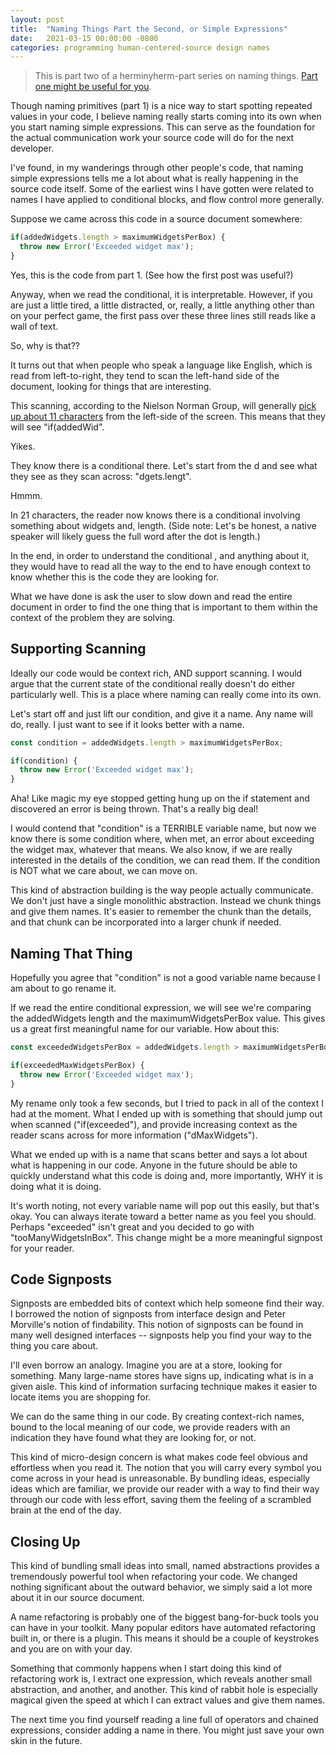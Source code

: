 ```yaml
---
layout: post
title:  "Naming Things Part the Second, or Simple Expressions"
date:   2021-03-15 00:00:00 -0800
categories: programming human-centered-source design names
---
```


>This is part two of a herminyherm-part series on naming things. [Part one might be useful for you](http://chrisstead.net/programming/human-centered-source/design/names/2021/02/22/naming-things-part-the-first-magic-primitives.html).

Though naming primitives (part 1) is a nice way to start spotting repeated values in your code, I believe naming really starts coming into its own when you start naming simple expressions. This can serve as the foundation for the actual communication work your source code will do for the next developer.

I've found, in my wanderings through other people's code, that naming simple expressions tells me a lot about what is really happening in the source code itself. Some of the earliest wins I have gotten were related to names I have applied to conditional blocks, and flow control more generally.

Suppose we came across this code in a source document somewhere:

```javascript
if(addedWidgets.length > maximumWidgetsPerBox) {
  throw new Error('Exceeded widget max');
}
```

Yes, this is the code from part 1. (See how the first post was useful?)

Anyway, when we read the conditional, it is interpretable. However, if you are just a little tired, a little distracted, or, really, a little anything other than on your perfect game, the first pass over these three lines still reads like a wall of text.

So, why is that??

It turns out that when people who speak a language like English, which is read from left-to-right, they tend to scan the left-hand side of the document, looking for things that are interesting.

This scanning, according to the Nielson Norman Group, will generally [pick up about 11 characters](https://www.nngroup.com/articles/first-2-words-a-signal-for-scanning/) from the left-side of the screen. This means that they will see "if(addedWid".

Yikes.

They know there is a conditional there. Let's start from the d and see what they see as they scan across: "dgets.lengt".

Hmmm.

In 21 characters, the reader now knows there is a conditional involving something about widgets and, length. (Side note: Let's be honest, a native speaker will likely guess the full word after the dot is length.)

In the end, in order to understand the conditional , and anything about it, they would have to read all the way to the end to have enough context to know whether this is the code they are looking for.

What we have done is ask the user to slow down and read the entire document in order to find the one thing that is important to them within the context of the problem they are solving.

## Supporting Scanning ##

Ideally our code would be context rich, AND support scanning. I would argue that the current state of the conditional really doesn't do either particularly well. This is a place where naming can really come into its own.

Let's start off and just lift our condition, and give it a name. Any name will do, really. I just want to see if it looks better with a name.


```javascript
const condition = addedWidgets.length > maximumWidgetsPerBox;

if(condition) {
  throw new Error('Exceeded widget max');
}
```

Aha! Like magic my eye stopped getting hung up on the if statement and discovered an error is being thrown. That's a really big deal!

I would contend that "condition" is a TERRIBLE variable name, but now we know there is some condition where, when met, an error about exceeding the widget max, whatever that means. We also know, if we are really interested in the details of the condition, we can read them. If the condition is NOT what we care about, we can move on.

This kind of abstraction building is the way people actually communicate. We don't just have a single monolithic abstraction. Instead we chunk things and give them names. It's easier to remember the chunk than the details, and that chunk can be incorporated into a larger chunk if needed.

## Naming That Thing ##

Hopefully you agree that "condition" is not a good variable name because I am about to go rename it.

If we read the entire conditional expression, we will see we're comparing the addedWidgets length and the maximumWidgetsPerBox value. This gives us a great first meaningful name for our variable.  How about this:

```javascript
const exceededWidgetsPerBox = addedWidgets.length > maximumWidgetsPerBox;

if(exceededMaxWidgetsPerBox) {
  throw new Error('Exceeded widget max');
}
```

My rename only took a few seconds, but I tried to pack in all of the context I had at the moment. What I ended up with is something that should jump out when scanned ("if(exceeded"), and provide increasing context as the reader scans across for more information ("dMaxWidgets").

What we ended up with is a name that scans better and says a lot about what is happening in our code. Anyone in the future should be able to quickly understand what this code is doing and, more importantly, WHY it is doing what it is doing.

It's worth noting, not every variable name will pop out this easily, but that's okay. You can always iterate toward a better name as you feel you should. Perhaps "exceeded" isn't great and you decided to go with "tooManyWidgetsInBox". This change might be a more meaningful signpost for your reader.

## Code Signposts ##

Signposts are embedded bits of context which help someone find their way. I borrowed the notion of signposts from interface design and Peter Morville's notion of findability. This notion of signposts can be found in many well designed interfaces -- signposts help you find your way to the thing you care about.

I'll even borrow an analogy. Imagine you are at a store, looking for something. Many large-name stores have signs up, indicating what is in a given aisle. This kind of information surfacing technique makes it easier to locate items you are shopping for.

We can do the same thing in our code. By creating context-rich names, bound to the local meaning of our code, we provide readers with an indication they have found what they are looking for, or not.

This kind of micro-design concern is what makes code feel obvious and effortless when you read it. The notion that you will carry every symbol you come across in your head is unreasonable. By bundling ideas, especially ideas which are familiar, we provide our reader with a way to find their way through our code with less effort, saving them the feeling of a scrambled brain at the end of the day.

## Closing Up ##

This kind of bundling small ideas into small, named abstractions provides a tremendously powerful tool when refactoring your code. We changed nothing significant about the outward behavior, we simply said a lot more about it in our source document.

A name refactoring is probably one of the biggest bang-for-buck tools you can have in your toolkit. Many popular editors have automated refactoring built in, or there is a plugin. This means it should be a couple of keystrokes and you are on with your day.

Something that commonly happens when I start doing this kind of refactoring work is, I extract one expression, which reveals another small abstraction, and another, and another. This kind of rabbit hole is especially magical given the speed at which I can extract values and give them names.

The next time you find yourself reading a line full of operators and chained expressions, consider adding a name in there. You might just save your own skin in the future.

